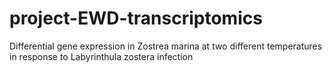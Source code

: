 # project-EWD-transcriptomics
Differential gene expression in Zostrea marina at two different temperatures in response to Labyrinthula zostera infection
